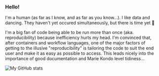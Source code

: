 ### Hello!

I'm a human (as far as I know, and as far as you know...). I like data and dancing. They haven't yet occured simultaneously, but there is time yet 💅

I'm a big fan of code being able to be run more than once (aka. reproducibility) because inefficiency hurts my head. I'm convinced that, after containers and workflow languages, one of the major factors of getting to the illusive "reproducibility" is tailoring the code to suit the end user and make it as easy as possible to access. This leads nicely into the importance of good documentation and Marie Kondo level tidiness...


![My GitHub stats](https://github-readme-stats.vercel.app/api?username=leahkemp&show_icons=true&theme=dark)
